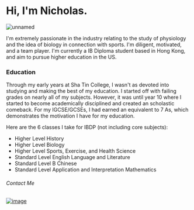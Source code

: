 # Hi, I'm Nicholas.


![unnamed](https://github.com/beepboopblap/About-Me/assets/89974500/7a2392fe-50c8-47bd-ba0f-4e1ccef77918)


I'm extremely passionate in the industry relating to the study of physiology and the idea of biology in connection with sports. I'm diligent, motivated, and a team player. I'm currently a IB Diploma student based in Hong Kong, and aim to pursue higher education in the US.


### Education

Through my early years at Sha Tin College, I wasn't as devoted into studying and making the best of my education. I started off with failing grades on nearly all of my subjects. However, it was until year 10 where I started to become academically disciplined and created an scholastic comeback. For my IGCSE/GCSEs, I had earned an equivalent to 7 As, which demonstrates the motivation I have for my education.

Here are the 6 classes I take for IBDP (not including core subjects):

- Higher Level History
- Higher Level Biology
- Higher Level Sports, Exercise, and Health Science
- Standard Level English Language and Literature
- Standard Level B Chinese
- Standard Level Application and Interpretation Mathematics




###### Contact Me


[![image](https://github.com/beepboopblap/About-Me/assets/89974500/828e3007-69f1-4743-94a0-89bc9aa8dfcd)][1]

[1]: https://www.linkedin.com/in/shen-le-xuan/

